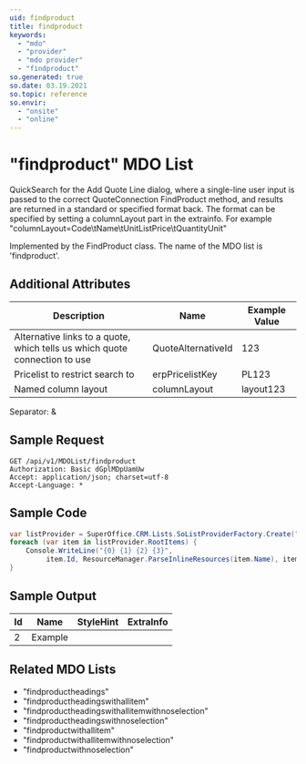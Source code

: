```yaml
---
uid: findproduct
title: findproduct
keywords:
  - "mdo"
  - "provider"
  - "mdo provider"
  - "findproduct"
so.generated: true
so.date: 03.19.2021
so.topic: reference
so.envir:
  - "onsite"
  - "online"
---
```


# "findproduct" MDO List
QuickSearch for the Add Quote Line dialog, where a single-line user input is passed to the
correct QuoteConnection FindProduct method, and results are returned in a standard or specified format back.
The format can be specified by setting a columnLayout part in the extrainfo. For example "columnLayout=Code\tName\tUnitListPrice\tQuantityUnit"



Implemented by the <see cref="T:SuperOffice.CRM.Lists.FindProduct">FindProduct</see> class.
The name of the MDO list is 'findproduct'.

## Additional Attributes

| Description | Name | Example Value |
|-----|-----|------|
|Alternative links to a quote, which tells us which quote connection to use| QuoteAlternativeId|123|
|Pricelist to restrict search to| erpPricelistKey|PL123|
|Named column layout| columnLayout|layout123|

Separator: &





## Sample Request

```http!
GET /api/v1/MDOList/findproduct
Authorization: Basic dGplMDpUamUw
Accept: application/json; charset=utf-8
Accept-Language: *

```

## Sample Code
```cs
var listProvider = SuperOffice.CRM.Lists.SoListProviderFactory.Create("findproduct", forceFlatList: true);
foreach (var item in listProvider.RootItems) {
    Console.WriteLine("{0} {1} {2} {3}", 
         item.Id, ResourceManager.ParseInlineResources(item.Name), item.StyleHint, item.ExtraInfo);
}
```

## Sample Output

|Id   | Name  |StyleHint|ExtraInfo |
| --- | ----- | ------- | -------- |
| 2 | Example | | |


## Related MDO Lists

* "findproductheadings"
* "findproductheadingswithallitem"
* "findproductheadingswithallitemwithnoselection"
* "findproductheadingswithnoselection"
* "findproductwithallitem"
* "findproductwithallitemwithnoselection"
* "findproductwithnoselection"
